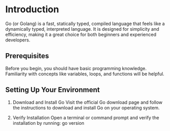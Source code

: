 # Introduction
Go (or Golang) is a fast, statically typed, compiled language that feels like a dynamically typed, interpreted language. It is designed for simplicity and efficiency, making it a great choice for both beginners and experienced developers.

## Prerequisites
Before you begin, you should have basic programming knowledge. Familiarity with concepts like variables, loops, and functions will be helpful.

## Setting Up Your Environment
1. Download and Install Go
Visit the official Go download page and follow the instructions to download and install Go on your operating system.

2. Verify Installation
Open a terminal or command prompt and verify the installation by running:
go version
